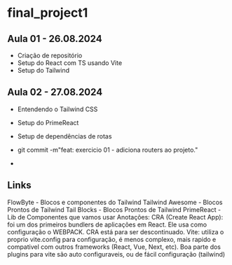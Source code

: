 # final_project1

## Aula 01 - 26.08.2024
 - Criação de repositório
 - Setup do React com TS usando Vite
 - Setup do Tailwind

## Aula 02 - 27.08.2024
 - Entendendo o Tailwind CSS
 - Setup do PrimeReact
 - Setup de dependências de rotas
 
 - git commit -m"feat: exercicio 01 - adiciona routers ao projeto."
 - 
## Links
FlowByte - Blocos e componentes do Tailwind
Tailwind Awesome - Blocos Prontos de Tailwind
Tail Blocks - Blocos Prontos de Tailwind
PrimeReact - Lib de Componentes que vamos usar
Anotações:
CRA (Create React App): foi um dos primeiros bundlers de aplicações em React. Ele usa como configuração o WEBPACK.
CRA está para ser descontinuado.
Vite: utiliza o proprio vite.config para configuração, é menos complexo, mais rapido e compativel com outros frameworks (React, Vue, Next, etc). Boa parte dos plugins para vite são auto configuraveis, ou de fácil configuração (tailwind)
